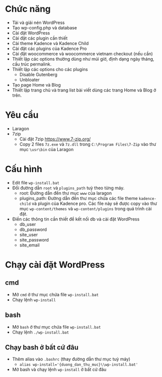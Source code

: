 # Chức năng
- Tải và giải nén WordPress
- Tạo wp-config.php và database
- Cài đặt WordPress
- Cài đặt các plugin cần thiết
- Cài theme Kadence và Kadence Child
- Cài đặt các plugins của Kadence Pro
- Cài đặt woocommerce và woocommerce vietnam checkout (nếu cần)
- Thiết lập các options thường dùng như múi giờ, định dạng ngày tháng, cấu trúc permalink.
- Thiết lập các options cho các plugins
    - Disable Gutenberg
    - Unbloater
- Tạo page Home và Blog
- Thiết lập trang chủ và trang list bài viết dùng các trang Home và Blog ở trên.

# Yêu cầu
- Laragon
- 7zip
    - Cài đặt 7zip https://www.7-zip.org/
    - Copy 2 files `7z.exe` và `7z.dll` trong `C:\Program Files\7-Zip` vào thư mục `\usr\bin` của Laragon
# Cấu hình
- Edit file `wp-install.bat`
- Đổi đường dẫn `root` và `plugins_path` tuỳ theo từng máy.
    - root: Đường dẫn đến thư mục `www` của laragon
    - plugins_path: Đường dẫn đến thư mục chứa các file theme `kadence-child` và plugin của Kadence pro. Các file này sẽ được copy vào thư mục `wp-content/themes` và `wp-content/plugins` trong quá trình cài đặt.
- Điền các thông tin cần thiết để kết nối db và cài đặt WordPress
    - db_user
    - db_password
    - site_user
    - site_password
    - site_email
# Chạy cài đặt WordPress
## cmd
- Mở `cmd` ở thư mục chứa file `wp-install.bat`
- Chạy lệnh `wp-install`
## bash
- Mở `bash` ở thư mục chứa file `wp-install.bat`
- Chạy lệnh `./wp-install.bat`
## Chạy bash ở bất cứ đâu
- Thêm alias vào `.bashrc` (thay đường dẫn thư mục tuỳ máy)
    - `alias wp-install='{duong_dan_thu_muc}\\wp-install.bat'`
- Mở bash và chạy lệnh `wp-install` ở bất cứ đâu

